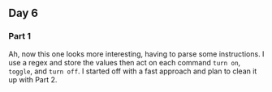 ## Day 6

### Part 1

Ah, now this one looks more interesting, having to parse some instructions. I use a regex and store the values then act on each command `turn on`, `toggle`, and `turn off`. I started off with a fast approach and plan to clean it up with Part 2.
